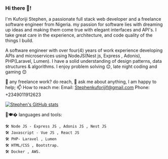 ### Hi there 👋!


I'm Kuforiji Stephen, a passionate full stack web developer and a freelance software engineer from Nigeria. my passion for software lies with dreaming up ideas and making them come true with elegant interfaces and API's. I take great care in the experience, architecture, and code quality of the things I build.

A software engineer with over four(4) years of work experience developing APIs and microservices using NodeJS(Nest js, Express , Adonis), PHP(Laravel, Lumen). I have a solid understanding of design patterns, data structures & algorithms. I enjoy problem solving 😌, late night coding and gaming 😊


💼 any freelance work? do reach,
💬 ask me about anything, I am happy to help;
📫 How to reach me:
     Email: Stephenkuforijif@gmail.com
     Phone: +2349011912623

[![Stephen's GitHub stats](https://github-readme-stats.vercel.app/api?username=Stephenkuf)](https://github.com/stephenkuf/github-readme-stats)


🌂🍽� languages and tools:

    🛠 Node JS - Express JS , Adonis JS , Nest JS
    🛠 Javascript - Vue JS , React JS
    🛠 PHP- Laravel , Lumen
    🛠 HTML/CSS , Bootstrap.
    🛠 Docker , AWS.


         
         
<!--
**Stephenkuf/Stephenkuf** is a ✨ _special_ ✨ repository because its `README.md` (this file) appears on your GitHub profile.

Here are some ideas to get you started:

- 🔭 I’m currently working on ...
- 🌱 I’m currently learning ...
- 👯 I’m looking to collaborate on ...
- 🤔 I’m looking for help with ...
- 💬 Ask me about ...
- 📫 How to reach me: ...
- 😄 Pronouns: ...
- ⚡ Fun fact: ...
-->
